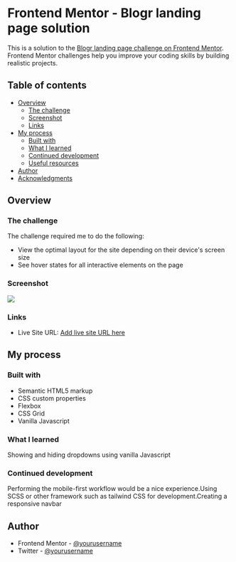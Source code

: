 # Frontend Mentor - Blogr landing page solution

This is a solution to the [Blogr landing page challenge on Frontend Mentor](https://www.frontendmentor.io/challenges/blogr-landing-page-EX2RLAApP). Frontend Mentor challenges help you improve your coding skills by building realistic projects. 

## Table of contents

- [Overview](#overview)
  - [The challenge](#the-challenge)
  - [Screenshot](#screenshot)
  - [Links](#links)
- [My process](#my-process)
  - [Built with](#built-with)
  - [What I learned](#what-i-learned)
  - [Continued development](#continued-development)
  - [Useful resources](#useful-resources)
- [Author](#author)
- [Acknowledgments](#acknowledgments)


## Overview

### The challenge

The challenge required me to do the following:

- View the optimal layout for the site depending on their device's screen size
- See hover states for all interactive elements on the page

### Screenshot

![](/images/blogr.gif)


### Links

- Live Site URL: [Add live site URL here](https://your-live-site-url.com)

## My process

### Built with

- Semantic HTML5 markup
- CSS custom properties
- Flexbox
- CSS Grid
- Vanilla Javascript


### What I learned

Showing and hiding dropdowns using vanilla Javascript


### Continued development

Performing the mobile-first workflow would be a nice experience.Using SCSS or other framework such as tailwind CSS for development.Creating a responsive navbar



## Author

- Frontend Mentor - [@yourusername](https://www.frontendmentor.io/profile/coderMicah)
- Twitter - [@yourusername](https://www.twitter.com/_micahcodes)


